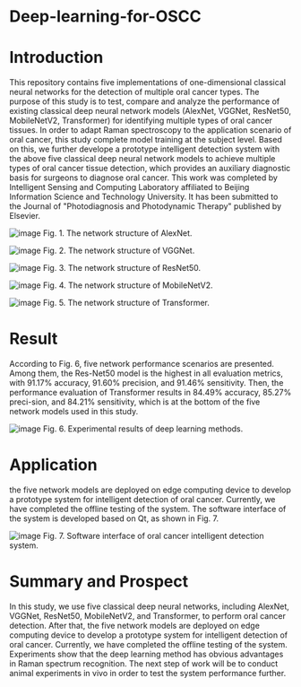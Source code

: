 # Deep-learning-for-OSCC
# Introduction
This repository contains five implementations of one-dimensional classical neural networks for the detection of multiple oral cancer types. The purpose of this study is to test, compare and analyze the performance of existing classical deep neural network models (AlexNet, VGGNet, ResNet50, MobileNetV2, Transformer) for identifying multiple types of oral cancer tissues. In order to adapt Raman spectroscopy to the application scenario of oral cancer, this study complete model training at the subject level. Based on this, we further develope a prototype intelligent detection system with the above five classical deep neural network models to achieve multiple types of oral cancer tissue detection, which provides an auxiliary diagnostic basis for surgeons to diagnose oral cancer. This work was completed by Intelligent Sensing and Computing Laboratory affiliated to Beijing Information Science and Technology University. It has been submitted to the Journal of "Photodiagnosis and Photodynamic Therapy" published by Elsevier.

![image](https://user-images.githubusercontent.com/102946092/196730241-919f4431-e287-4512-8659-04570f8b11c5.png)
Fig. 1. The network structure of AlexNet.

![image](https://user-images.githubusercontent.com/102946092/196730995-7b95b511-082e-4316-beb7-6f333a3004de.png)
Fig. 2. The network structure of VGGNet.

![image](https://user-images.githubusercontent.com/102946092/196730828-65280cf7-2ee4-4bb4-a86f-486ef5d47915.png)
Fig. 3. The network structure of ResNet50.

![image](https://user-images.githubusercontent.com/102946092/196731093-078a4d3e-b756-4a1a-875e-97da3fc3a288.png)
Fig. 4. The network structure of MobileNetV2.

![image](https://user-images.githubusercontent.com/102946092/196731157-6c49845c-75d8-45c5-830b-adabaf58720f.png)
Fig. 5. The network structure of Transformer.

# Result
According to Fig. 6, five network performance scenarios are presented. Among them, the Res-Net50 model is the highest in all evaluation metrics, with 91.17% accuracy, 91.60% precision, and 91.46% sensitivity. Then, the performance evaluation of Transformer results in 84.49% accuracy, 85.27% preci-sion, and 84.21% sensitivity, which is at the bottom of the five network models used in this study.

![image](https://user-images.githubusercontent.com/102946092/196731549-8be34b50-5c62-4e43-83fc-866823b1982d.png)
Fig. 6. Experimental results of deep learning methods. 

# Application
the five network models are deployed on edge computing device to develop a prototype system for intelligent detection of oral cancer. Currently, we have completed the offline testing of the system. The software interface of the system is developed based on Qt, as shown in Fig. 7.

![image](https://user-images.githubusercontent.com/102946092/196734365-ec6b5305-a2ea-4892-8002-f8a93befbe4d.png)
Fig. 7. Software interface of oral cancer intelligent detection system.

# Summary and Prospect
In this study, we use five classical deep neural networks, including AlexNet, VGGNet, ResNet50, MobileNetV2, and Transformer, to perform oral cancer detection. After that, the five network models are deployed on edge computing device to develop a prototype system for intelligent detection of oral cancer. Currently, we have completed the offline testing of the system. Experiments show that the deep learning method has obvious advantages in Raman spectrum recognition. The next step of work will be to conduct animal experiments in vivo in order to test the system performance further.
